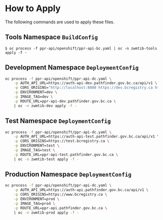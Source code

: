# How to Apply

The following commands are used to apply these files.

## Tools Namespace `BuildConfig`

```
$ oc process -f ppr-api/openshift/ppr-api-bc.yaml | oc -n zwmtib-tools apply -f -
```

## Development Namespace `DeploymentConfig`

```bash
oc process -f ppr-api/openshift/ppr-api-dc.yaml \
    -p AUTH_API_URL=https://auth-api-dev.pathfinder.gov.bc.ca/api/v1 \
    -p CORS_ORIGINS="http://localhost:8080 https://dev.bcregistry.ca https://ppr-dev.pathfinder.gov.bc.ca" \
    -p ENVIRONMENT=dev \
    -p IMAGE_TAG=dev \
    -p ROUTE_URL=ppr-api-dev.pathfinder.gov.bc.ca \
    | oc -n zwmtib-dev apply -f -
```

## Test Namespace `DeploymentConfig`

```bash
oc process -f ppr-api/openshift/ppr-api-dc.yaml \
    -p AUTH_API_URL=https://auth-api-test.pathfinder.gov.bc.ca/api/v1 \
    -p CORS_ORIGINS=https://test.bcregistry.ca \
    -p ENVIRONMENT=test \
    -p IMAGE_TAG=test \
    -p ROUTE_URL=ppr-api-test.pathfinder.gov.bc.ca \
    | oc -n zwmtib-test apply -f -
```

## Production Namespace `DeploymentConfig`

```bash
oc process -f ppr-api/openshift/ppr-api-dc.yaml \
    -p AUTH_API_URL=https://auth-api.pathfinder.gov.bc.ca/api/v1 \
    -p CORS_ORIGINS=https://www.bcregistry.ca \
    -p ENVIRONMENT=prod \
    -p IMAGE_TAG=prod \
    -p ROUTE_URL=ppr-api.pathfinder.gov.bc.ca \
    | oc -n zwmtib-prod apply -f -
```
